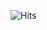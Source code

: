 ![Hits](https://hits.seeyoufarm.com/api/count/incr/badge.svg?url=https%3A%2F%2Fgithub.com%2FHyoungUkJJang%2Fkarrot_market&count_bg=%2379C83D&title_bg=%23555555&icon=&icon_color=%23E7E7E7&title=hits&edge_flat=false)

